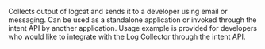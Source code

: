 Collects output of logcat and sends it to a developer using email or messaging.
Can be used as a standalone application or invoked through the intent API by another application.
Usage example is provided for developers who would like to integrate with the Log Collector through the intent API.